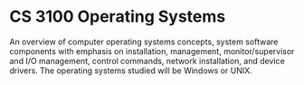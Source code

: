 # CS 3100 Operating Systems

An overview of computer operating systems concepts, system software components with emphasis on installation, management, monitor/supervisor and I/O management, control commands, network installation, and device drivers. The operating systems studied will be Windows or UNIX. 
